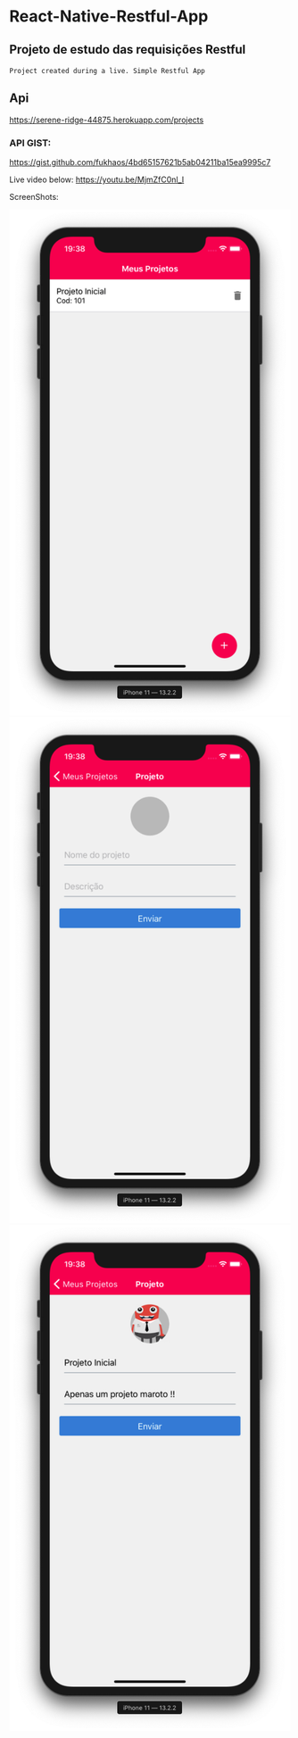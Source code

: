 # React-Native-Restful-App
## Projeto de estudo das requisições Restful

```
Project created during a live. Simple Restful App
```

## Api
https://serene-ridge-44875.herokuapp.com/projects

### API GIST:
https://gist.github.com/fukhaos/4bd65157621b5ab04211ba15ea9995c7

Live video below:
https://youtu.be/MjmZfC0nl_I

ScreenShots:

![](https://github.com/fukhaos/React-Native-Restful-App/blob/master/src/prints/print1.png)
![](https://github.com/fukhaos/React-Native-Restful-App/blob/master/src/prints/print2.png)
![](https://github.com/fukhaos/React-Native-Restful-App/blob/master/src/prints/print3.png)
